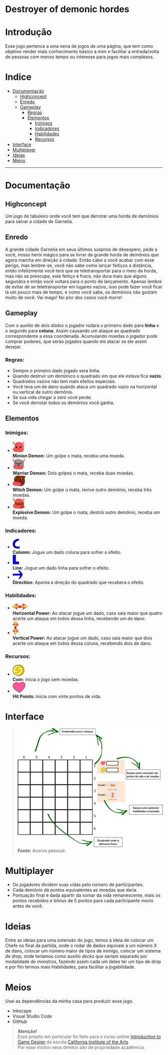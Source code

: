 # Destroyer of demonic hordes



# Introdução

  Esse jogo pertence a uma seria de jogos de uma página, que tem como objetivo render mais conhecimento básico a mim e facilitar a entrada/volta de pessoas com menos tempo ou interesse para jogos mais complexos.
<!-- /MarkdownTOC -->
# Indice

  - [Documentação](#documentação)
      - [Highconcept](#highconcept)
      - [Enredo](#enredo)
      - [Gameplay](#gameplay)
          - [Regras](#regras) 
          - [Elementos](#elementos)
            - [Inimigos](#inimigos)
            - [Indicadores](#indicadores)
            - [Habilidades](#habilidades)
            - [Recursos](#recursos)
  - [Interface](#interface)
  - [Multiplayer](#multiplayer)
  - [Ideias](#ideias)
  - [Meios](#meios)


<!-- /MarkdownTOC -->

---

<a name="documentação"></a>
# Documentação

<a name="highconcept"></a>
##  Highconcept
  Um jogo de tabuleiro onde você tem que derrotar uma horda de demônios para salvar a cidade de Garnelia.       
<a name="enredo"></a>                      
## Enredo
A grande cidade Garnelia em seus últimos suspiros de desespero, pede a você, nosso herói mágico para se livrar da grande horda de demônios que agora marcha em direção à cidade.
Então cabe a você acabar com esse perigo, mas lembre-se, você não sabe como lançar feitiços a distância, então infelizmente você terá que se teletransportar para o meio da horda, mas não se preocupe, este feitiço é fraco, não dura mais que alguns segundos e então você voltara para o ponto de lançamento. Apenas lembre de evitar de se teletransportar em lugares vazios, isso pode fazer você ficar lá um pouco mais de tempo, e como você sabe, os demônios não gostam muito de você. Vai mago! No pior dos casos você morre!

<a name="gameplay"></a>
## Gameplay 
Com o auxilio de *dois dados* o jogador rodara o primeiro dado para **linha** e o segundo para **coluna**. Assim causando um ataque ao quadrado correspondente a essa coordenada. Acumulando moedas o jogador pode comprar poderes, que serão jogados quando ele atacar se ele assim desejar.
    
  <a name="regras"></a>
  ### Regras:
  - Sempre o primeiro dado jogado sera linha.
  - Quando destruir um demônico o quadrado em que ele estava fica **vazio**.
  - Quadrados vazios não tem mais efeitos especiais.
  - Você leva um de dano quando ataca um quadrado vazio na horizontal ou vertical de outro demônio.
  - Se sua vida chegar a zero você perde.
  - Se você derrotar todos os demônios você ganha.
  
<a name="elementos"></a>
## Elementos
<a name="inimigos"></a>
### Inimigos:
 - ![Minion Demon](https://github.com/Dilumo/Destroyer-of-demonic-hordes/blob/master/Documents/Assets/Minon-Demon.png?raw=true "Minion Demon") <br> 
 **Minion Demon:** Um golpe o mata, receba uma moeda.
 - ![Warrior Demon](https://github.com//Dilumo/Destroyer-of-demonic-hordes/blob/master/Documents/Assets/Warrior-Demon.png?raw=true "Warrior Demon") <br> 
 **Warrior Demon:** Dois golpes o mata, receba duas moedas.
  - ![Witch Demon](https://github.com//Dilumo/Destroyer-of-demonic-hordes/blob/master/Documents/Assets/Witch-Demon.png?raw=true "Witch Demon") <br> 
  **Witch Demon:** Um golpe o mata, revive outro demônio, receba três moedas.
  - ![Explosive Demon](https://github.com//Dilumo/Destroyer-of-demonic-hordes/blob/master/Documents/Assets/Explosive-Demon.png?raw=true "Explosive Demon") <br> 
  **Explosive Demon:** Um golpe o mata, destrói outro demônio, receba um moeda.
<a name="indicadores"></a>
### Indicadores:
  - ![Column](https://github.com//Dilumo/Destroyer-of-demonic-hordes/blob/master/Documents/Assets/Column.png?raw=true "Column") <br> 
  **Column:** Jogue um dado coluna para sofrer o efeito.
  - ![Line](https://github.com//Dilumo/Destroyer-of-demonic-hordes/blob/master/Documents/Assets/Line.png?raw=true "Line") <br> 
  **Line:** Jogue um dado linha para sofrer o efeito.
  - ![Direction](https://github.com//Dilumo/Destroyer-of-demonic-hordes/blob/master/Documents/Assets/Direction.png?raw=true "Direction") 
  <br> **Direction:** Aponta a direção do quadrado que recebera o efeito.
<a name="habilidades"></a>
### Habilidades:
  - ![Horizontal Power](https://github.com//Dilumo/Destroyer-of-demonic-hordes/blob/master/Documents/Assets/Horizontal-Power.png?raw=true "Horizontal Power")<br> 
   **Horizontal Power:** Ao atacar jogue um dado, caso saia maior que quatro acerte um ataque em todos dessa linha, recebendo um de dano.
  - ![Vertical Power](https://github.com//Dilumo/Destroyer-of-demonic-hordes/blob/master/Documents/Assets/Vertical-Power.png?raw=true "Vertical Power")<br> 
  **Vertical Power:** Ao atacar jogue um dado, caso saia maior que dois acerte um ataque em todos dessa coluna, recebendo dois de dano.
<a name="recursos"></a>
### Recursos:
  - ![Coin](https://github.com//Dilumo/Destroyer-of-demonic-hordes/blob/master/Documents/Assets/Coin.png?raw=true "Coin") <br> 
  **Coin:** Inicia o jogo sem moedas.
  - ![Hit Points](https://github.com//Dilumo/Destroyer-of-demonic-hordes/blob/master/Documents/Assets/Hit-Points.png?raw=true "Hit Points") <br> 
  **Hit Points:** Inicia com vinte pontos de vida.

<a name="interface"></a>
# Interface
>![Explicação da interface](https://github.com//Dilumo/Destroyer-of-demonic-hordes/blob/master/Documents/Assets/Interface.png?raw=true "Explicação da interface") <br> 
 > **Fonte:** Acervo pessoal.

<a name="multiplayer"></a>
# Multiplayer
- Os jogadores dividem suas vidas pelo número de participantes.
- Cada demônio dá pontos equivalentes as moedas que daria.
- Pontuação final é dada apartir da somar da vida remanescente, mais os pontos recebidos e bônus de 5 pontos para cada participante morto antes de você.

<a name="ideias"></a>
# Ideias
Entre as ideias para uma extensão do jogo, temos a ideia de colocar um Chefe no final da partida, onde o rodar de dados equivale a um número X de dano, colocar um número maior de tipos de inimigo, colocar um sistema de *drop*, onde teríamos como auxilio  *decks* que seriam separado por modalidade de monstros, fazendo assim cada um deles ter um tipo de drop e por fim termos mais Habilidades, para facilitar a jogabilidade. 

<a name="meios"></a>
# Meios
Usei as dependências da minha casa para produzir esse jogo.
- Inkscape
- Visual Studio Code
- GitHub

>**Atenção!**<br>
>Esse projeto em particular foi feito para o curso online [Introduction to Game Design][1] da escola [California Institute of the Arts][2]. <br>
Por esse motivo seus direitos são de propriedade acadêmica.


[1]:https://www.coursera.org/learn/game-design/home/welcome
[2]:https://www.calarts.edu